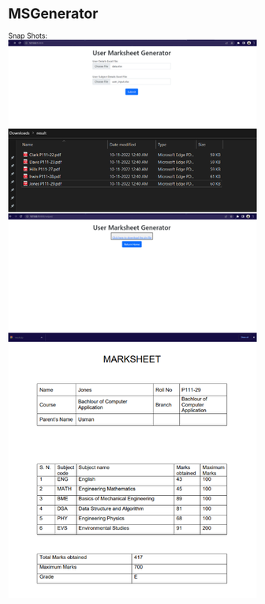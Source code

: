 # MSGenerator
Snap Shots:
![](snapshots/1.png)
![](snapshots/2.png)
![](snapshots/3.png)
![](snapshots/4.png)
